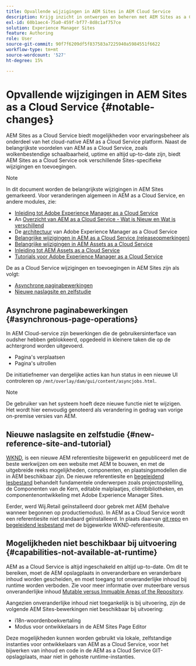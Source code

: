 ```yaml
---
title: Opvallende wijzigingen in AEM Sites in AEM Cloud Service
description: Krijg inzicht in ontwerpen en beheren met AEM Sites as a Cloud Service en in het aanbrengen van opvallende wijzigingen aan AEM Sites in AEM Cloud Service.
exl-id: 60b1aec4-75a0-459f-bf77-8d8c1af757ce
solution: Experience Manager Sites
feature: Authoring
role: User
source-git-commit: 90f7f6209df5f837583a7225940a5984551f6622
workflow-type: tm+mt
source-wordcount: '527'
ht-degree: 15%

---
```



# Opvallende wijzigingen in AEM Sites as a Cloud Service {#notable-changes}

AEM Sites as a Cloud Service biedt mogelijkheden voor ervaringsbeheer als onderdeel van het cloud-native AEM as a Cloud Service platform. Naast de belangrijkste voordelen van AEM as a Cloud Service, zoals wolkenbestendige schaalbaarheid, uptime en altijd up-to-date zijn, biedt AEM Sites as a Cloud Service ook verschillende Sites-specifieke wijzigingen en toevoegingen.

>[!NOTE]
>In dit document worden de belangrijkste wijzigingen in AEM Sites gemarkeerd. Voor veranderingen algemeen in AEM as a Cloud Service, en andere modules, zie:
>
>* [Inleiding tot Adobe Experience Manager as a Cloud Service](/help/overview/introduction.md)
>* An [Overzicht van AEM as a Cloud Service - Wat is Nieuw en Wat is verschillend](/help/overview/what-is-new-and-different.md)
>* De [architectuur](/help/overview/architecture.md) van Adobe Experience Manager as a Cloud Service
>* [Belangrijke wijzigingen in AEM as a Cloud Service (releaseopmerkingen)](/help/release-notes/aem-cloud-changes.md)
>* [Belangrijke wijzigingen in AEM Assets as a Cloud Service](/help/assets/assets-cloud-changes.md)
>* [Inleiding tot AEM Assets as a Cloud Service](/help/assets/overview.md)
>* [Tutorials voor Adobe Experience Manager as a Cloud Service](https://experienceleague.adobe.com/docs/experience-manager-learn/cloud-service/overview.html)

De as a Cloud Service wijzigingen en toevoegingen in AEM Sites zijn als volgt:

* [Asynchrone paginabewerkingen](#asynchronous-page-operations)
* [Nieuwe naslagsite en zelfstudie](#new-reference-site-and-tutorial)

## Asynchrone paginabewerkingen {#asynchronous-page-operations}

In AEM Cloud-service zijn bewerkingen die de gebruikersinterface van oudsher hebben geblokkeerd, opgedeeld in kleinere taken die op de achtergrond worden uitgevoerd.

* Pagina&#39;s verplaatsen
* Pagina&#39;s uitrollen

De initiatiefnemer van dergelijke acties kan hun status in een nieuwe UI controleren op `/mnt/overlay/dam/gui/content/asyncjobs.html`.

>[!NOTE]
>
>De gebruiker van het systeem hoeft deze nieuwe functie niet te wijzigen. Het wordt hier eenvoudig genoteerd als verandering in gedrag van vorige on-premise versies van AEM.

## Nieuwe naslagsite en zelfstudie {#new-reference-site-and-tutorial}

[WKND](https://wknd.site/), is een nieuwe AEM referentiesite bijgewerkt en gepubliceerd met de beste werkwijzen om een website met AEM te bouwen, en met de uitgebreide reeks mogelijkheden, componenten, en plaatsingsmodellen die in AEM beschikbaar zijn. De nieuwe referentiesite en [begeleidend lesbestand](https://experienceleague.adobe.com/docs/experience-manager-learn/getting-started-wknd-tutorial-develop/overview.html) behandelt fundamentele onderwerpen zoals projectopstelling, de Componenten van de Kern, editable malplaatjes, cliëntbibliotheken, en componentenontwikkeling met Adobe Experience Manager Sites.

Eerder, werd Wij.Retail geïnstalleerd door gebrek met AEM (behalve wanneer begonnen op productiemodus). In AEM as a Cloud Service wordt een referentiesite niet standaard geïnstalleerd. In plaats daarvan [git repo](https://github.com/adobe/aem-guides-wknd/) en [begeleidend lesbestand](https://experienceleague.adobe.com/docs/experience-manager-learn/getting-started-wknd-tutorial-develop/overview.html) met de bijgewerkte WKND-referentiesite.

## Mogelijkheden niet beschikbaar bij uitvoering {#capabilities-not-available-at-runtime}

AEM as a Cloud Service is altijd ingeschakeld en altijd up-to-date. Om dit te bereiken, moet de AEM opslagplaats in onveranderbare en veranderbare inhoud worden gescheiden, en moet toegang tot onveranderlijke inhoud bij runtime worden verboden. Zie voor meer informatie over muteerbare versus onveranderlijke inhoud [Mutable versus Immuable Areas of the Repository](/help/implementing/developing/introduction/aem-project-content-package-structure.md#mutable-vs-immutable).

Aangezien onveranderlijke inhoud niet toegankelijk is bij uitvoering, zijn de volgende AEM Sites-bewerkingen niet beschikbaar bij uitvoering:

* i18n-woordenboekvertaling
* Modus voor ontwikkelaars in de AEM Sites Page Editor

Deze mogelijkheden kunnen worden gebruikt via lokale, zelfstandige instanties voor ontwikkelaars van AEM as a Cloud Service, voor het bijwerken van inhoud en code in de AEM as a Cloud Service GIT-opslagplaats, maar niet in gehoste runtime-instanties.
